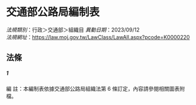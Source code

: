# 交通部公路局編制表

*法規類別*：行政＞交通部＞組織目
*異動日期*：2023/09/12  
*法規網址*：https://law.moj.gov.tw/LawClass/LawAll.aspx?pcode=K0000220



## 法條
##### 1
編      註：本編制表依據交通部公路局組織法第 6  條訂定，內容請參閱相關圖表附檔。


